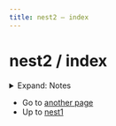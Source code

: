 ```yaml
---
title: nest2 — index
---
```


# nest2 / index

<details>
  <summary>Expand: Notes</summary>

This is the **index** for `nest1/nest2`.

```js
console.log("nest1/nest2/index.md");
```

</details>

- Go to [another page](./page.html)
- Up to [nest1](../)
